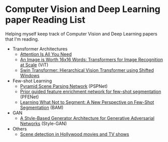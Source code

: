 # Computer Vision and Deep Learning paper Reading List
Helping myself keep track of Computer Vision and Deep Learning papers that I‘m reading.
- Transformer Architectures
    - [Attention Is All You Need](https://arxiv.org/abs/1706.03762)
    - [An Image is Worth 16x16 Words: Transformers for Image Recognition at Scale](https://arxiv.org/abs/2010.11929) (ViT)
    - [Swin Transformer: Hierarchical Vision Transformer using Shifted Windows](https://arxiv.org/abs/2103.14030)
- Few-shot Learning
    - [Pyramid Scene Parsing Network](https://arxiv.org/abs/1612.01105) (PSPNet)
    - [Prior guided feature enrichment network for few-shot segmentation](https://arxiv.org/abs/2008.01449) (PFENet)
    - [Learning What Not to Segment: A New Perspective on Few-Shot Segmentation](https://arxiv.org/abs/2203.07615) (BAM)
- GAN 
    - [A Style-Based Generator Architecture for Generative Adversarial Networks](https://arxiv.org/abs/1812.04948) (Style-GAN)
- Others
    - [Scene detection in Hollywood movies and TV shows](https://ieeexplore.ieee.org/document/1211489)
